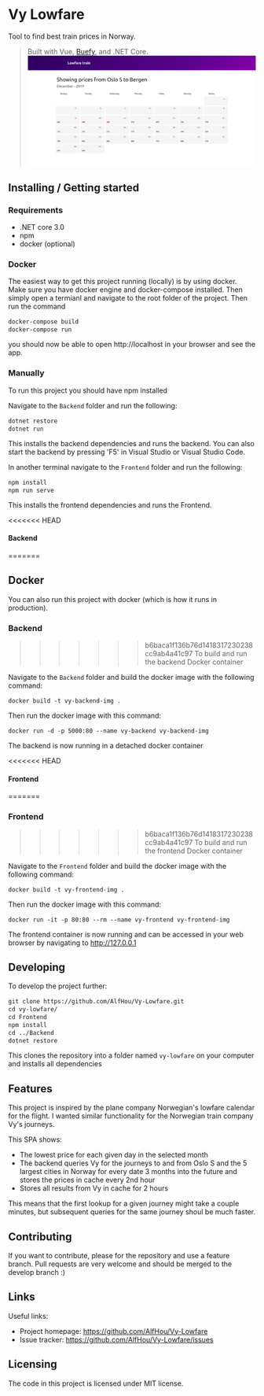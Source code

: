 # Vy Lowfare
Tool to find best train prices in Norway. 
> Built with Vue, [Buefy](https://buefy.org/), and .NET Core.
![preview](/Media/preview.png)

## Installing / Getting started

### Requirements
* .NET core 3.0
* npm
* docker (optional)

### Docker
The easiest way to get this project running (locally) is by using docker.
Make sure you have docker engine and docker-compose installed. Then
simply open a termianl and navigate to the root folder of the project.
Then run the command 
```shell
docker-compose build
docker-compose run
```
you should now be able to open http://localhost in your browser and see the app.


### Manually
To run this project you should have npm installed

Navigate to the `Backend` folder and run the following:
```shell
dotnet restore
dotnet run
```

This installs the backend dependencies and runs the backend.
You can also start the backend by pressing 'F5' in Visual Studio or Visual Studio Code.


In another terminal navigate to the `Frontend` folder and run the following:
```shell
npm install
npm run serve
```

This installs the frontend dependencies and runs the Frontend. 


<<<<<<< HEAD
#### Backend
=======
## Docker
You can also run this project with docker (which is how it runs in production).

### Backend
>>>>>>> b6baca1f136b76d1418317230238cc9ab4a41c97
To build and run the backend Docker container

Navigate to the `Backend` folder and build the docker image with the following command:
```shell
docker build -t vy-backend-img .
```
Then run the docker image with this command:
```shell
docker run -d -p 5000:80 --name vy-backend vy-backend-img
```
The backend is now running in a detached docker container


<<<<<<< HEAD
#### Frontend
=======
### Frontend
>>>>>>> b6baca1f136b76d1418317230238cc9ab4a41c97
To build and run the frontend Docker container

Navigate to the `Frontend` folder and build the docker image with the following command:
```shell
docker build -t vy-frontend-img .
```

Then run the docker image with this command:
```shell
docker run -it -p 80:80 --rm --name vy-frontend vy-frontend-img
```
The frontend container is now running and can be accessed in your web browser
by navigating to http://127.0.0.1



## Developing

To develop the project further:

```shell
git clone https://github.com/AlfHou/Vy-Lowfare.git
cd vy-lowfare/
cd Frontend
npm install
cd ../Backend
dotnet restore
```

This clones the repository into a folder named `vy-lowfare` on your computer and installs all dependencies


## Features

This project is inspired by the plane company Norwegian's lowfare calendar for the flight.
I wanted similar functionality for the Norwegian train company Vy's journeys.

This SPA shows:
* The lowest price for each given day in the selected month
* The backend queries Vy for the journeys to and from Oslo S and the 5 largest cities in Norway for 
  every date 3 months into the future and stores the prices in cache every 2nd hour 
* Stores all results from Vy in cache for 2 hours

This means that the first lookup for a given journey might take a couple minutes, but
subsequent queries for the same journey shoul be much faster.

## Contributing

If you want to contribute, please for the repository and use a feature branch. Pull requests
are very welcome and should be merged to the develop branch :)

## Links

Useful links:
- Project homepage: https://github.com/AlfHou/Vy-Lowfare
- Issue tracker: https://github.com/AlfHou/Vy-Lowfare/issues


## Licensing

The code in this project is licensed under MIT license.
